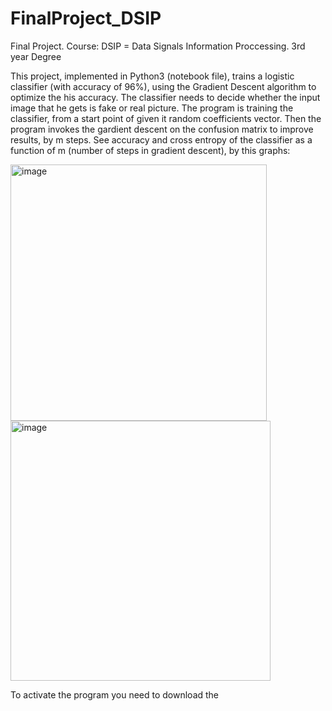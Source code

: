 # FinalProject_DSIP
Final Project. Course: DSIP = Data Signals Information Proccessing. 3rd year Degree

This project, implemented in Python3 (notebook file), trains a logistic classifier (with accuracy of 96%), using the Gradient Descent algorithm to optimize the his accuracy. The classifier needs to decide whether the input image that he gets is fake or real picture. The program is training the classifier, from a start point of given it random coefficients vector. Then the program invokes the gardient descent on the confusion matrix to improve results, by m steps. See accuracy and cross entropy of the classifier as a function of m (number of steps in gradient descent), by this graphs:

<img width="410" alt="image" src="https://user-images.githubusercontent.com/58309185/183515520-e61507a8-6ebe-478a-a11d-9066708c1681.png">

<img width="416" alt="image" src="https://user-images.githubusercontent.com/58309185/183515583-e381e428-cb45-4ae6-9972-cfa9896eb39e.png">

To activate the program you need to download the 
